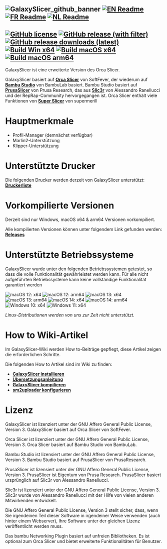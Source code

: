 ![GalaxySlicer_github_banner](https://github.com/fr3ak2402/GalaxySlicer/assets/96239814/31a440c6-fa99-42f0-af4a-f8589d34dfb8)
[![EN Readme](https://img.shields.io/badge/Readme-%23693A71?style=flat-square&label=EN)](https://github.com/fr3ak2402/GalaxySlicer/blob/main/README.md)
[![FR Readme](https://img.shields.io/badge/Readme-%23693A71?style=flat-square&label=FR)](https://github.com/fr3ak2402/GalaxySlicer/blob/dev_9/.github/readmes/README.fr_FR.md)
[![NL Readme](https://img.shields.io/badge/Readme-%23693A71?style=flat-square&label=NL)](https://github.com/fr3ak2402/GalaxySlicer/blob/main/.github/readmes/README.nl_NL.md)
-------------------------------------
[![GitHub license](https://img.shields.io/github/license/Fr3ak2402/GalaxySlicer?style=flat-square&label=Lizenz&color=693A71)](https://github.com/fr3ak2402/GalaxySlicer/blob/main/LICENSE.txt)
[![GitHub release (with filter)](https://img.shields.io/github/v/release/fr3ak2402/GalaxySlicer?style=flat-square&label=Version&color=693A71)](https://github.com/fr3ak2402/GalaxySlicer/releases/latest)
[![GitHub release downloads (latest)](https://img.shields.io/github/downloads/Fr3ak2402/GalaxySlicer/latest/total?style=flat-square&label=Downloads&color=%23693A71)](https://github.com/fr3ak2402/GalaxySlicer/releases/latest)
[![Build Win x64](https://img.shields.io/github/actions/workflow/status/Fr3ak2402/GalaxySlicer/build_win_x64.yml?style=flat-square&logo=Windows11&label=Build%20Win%20x64&color=%23693A71)](https://github.com/fr3ak2402/GalaxySlicer/actions/workflows/build_win_x64.yml)
[![Build macOS x64](https://img.shields.io/github/actions/workflow/status/Fr3ak2402/GalaxySlicer/build_macOS_x64.yml?style=flat-square&logo=Apple&label=Build%20macOS%20x64&color=%23693A71)](https://github.com/fr3ak2402/GalaxySlicer/actions/workflows/build_macOS_x64.yml)
[![Build macOS arm64](https://img.shields.io/github/actions/workflow/status/Fr3ak2402/GalaxySlicer/build_macOS_arm64.yml?style=flat-square&logo=Apple&label=Build%20macOS%20arm64&color=%23693A71)](https://github.com/fr3ak2402/GalaxySlicer/actions/workflows/build_macOS_arm64.yml)
-------------------------------------

GalaxySlicer ist eine erweiterte Version des Orca Slicer.

GalaxySlicer basiert auf **[Orca Slicer](https://github.com/SoftFever/OrcaSlicer)** von SoftFever, der wiederum auf **[Bambu Studio](https://github.com/bambulab/BambuStudio)** von BambuLab basiert. Bambu Studio basiert auf **[PrusaSlicer](https://github.com/prusa3d/PrusaSlicer)** von Prusa Research, das aus **[Slic3r](https://github.com/Slic3r/Slic3r)** von Alessandro Ranellucci und der RepRap-Community hervorgegangen ist. Orca Slicer enthält viele Funktionen von **[Super Slicer](https://github.com/supermerill/SuperSlicer)** von supermerill

# Hauptmerkmale
- Profil-Manager (demnächst verfügbar)
- Marlin2-Unterstützung
- Klipper-Unterstützung

# Unterstützte Drucker

Die folgenden Drucker werden derzeit von GalaxySlicer unterstützt: **[Druckerliste](https://github.com/fr3ak2402/GalaxySlicer-Profile-Library/wiki/Supported-printers)**

# Vorkompilierte Versionen
Derzeit sind nur Windows, macOS x64 & arm64 Versionen vorkompiliert.

Alle kompilierten Versionen können unter folgendem Link gefunden werden: **[Releases](https://github.com/fr3ak2402/GalaxySlicer/releases)**

# Unterstützte Betriebssysteme

GalaxySlicer wurde unter den folgenden Betriebssystemen getestet, so dass die volle Funktionalität gewährleistet werden kann. Für alle nicht aufgeführten Betriebssysteme kann keine vollständige Funktionalität garantiert werden

![macOS 12: x64](https://img.shields.io/badge/Apple-x64-blue?style=flat-square&logo=Apple&label=macOS%2012&labelColor=black&color=gray)
![macOS 12: arm64](https://img.shields.io/badge/Apple-arm64-blue?style=flat-square&logo=Apple&label=macOS%2012&labelColor=black&color=gray)
![macOS 13: x64](https://img.shields.io/badge/Apple-x64-blue?style=flat-square&logo=Apple&label=macOS%2013&labelColor=black&color=gray)
![macOS 13: arm64](https://img.shields.io/badge/Apple-arm64-blue?style=flat-square&logo=Apple&label=macOS%2013&labelColor=black&color=gray)
![macOS 14: x64](https://img.shields.io/badge/Apple-x64-blue?style=flat-square&logo=Apple&label=macOS%2014&labelColor=black&color=gray)
![macOS 14: arm64](https://img.shields.io/badge/Apple-arm64-blue?style=flat-square&logo=Apple&label=macOS%2014&labelColor=black&color=gray)
![Windows 10: x64](https://img.shields.io/badge/Windows-x64-blue?style=flat-square&logo=Windows10&label=Windows%2010&labelColor=blue&color=gray)
![Windows 11: x64](https://img.shields.io/badge/Windows-x64-blue?style=flat-square&logo=Windows11&label=Windows%2011&labelColor=blue&color=gray)

_Linux-Distributionen werden von uns zur Zeit nicht unterstützt._

# How to Wiki-Artikel
Im GalaxySlicer-Wiki werden How to-Beiträge gepflegt, diese Artikel zeigen die erforderlichen Schritte. 

Die folgenden How to Artikel sind im Wiki zu finden:

* **[GalaxySlicer installieren](https://github.com/fr3ak2402/GalaxySlicer/wiki/Install-GalaxySlicer)**
* **[Übersetzungsanleitung](https://github.com/fr3ak2402/GalaxySlicer/wiki/Translation-guide)**
* **[GalaxySlicer kompilieren](https://github.com/fr3ak2402/GalaxySlicer/wiki/Compile-GalaxySlicer)**
* **[sm2uploader konfigurieren](https://github.com/fr3ak2402/GalaxySlicer/wiki/Configuring-sm2uploader)**

# Lizenz
GalaxySlicer ist lizenziert unter der GNU Affero General Public License, Version 3. GalaxySlicer basiert auf Orca Slicer von SoftFever.

Orca Slicer ist lizenziert unter der GNU Affero General Public License, Version 3. Orca Slicer basiert auf Bambu Studio von BambuLab.

Bambu Studio ist lizensiert unter der GNU Affero General Public License, Version 3. Bambu Studio basiert auf PrusaSlicer von PrusaResearch.

PrusaSlicer ist lizensiert unter der GNU Affero General Public License, Version 3. PrusaSlicer ist Eigentum von Prusa Research. PrusaSlicer basiert ursprünglich auf Slic3r von Alessandro Ranellucci.

Slic3r ist lizenziert unter der GNU Affero General Public License, Version 3. Slic3r wurde von Alessandro Ranellucci mit der Hilfe von vielen anderen Mitwirkenden entwickelt.

Die GNU Affero General Public License, Version 3 stellt sicher, dass, wenn Sie irgendeinen Teil dieser Software in irgendeiner Weise verwenden (auch hinter einem Webserver), Ihre Software unter der gleichen Lizenz veröffentlicht werden muss.

Das bambu Networking Plugin basiert auf unfreien Bibliotheken. Es ist optional zum Orca Slicer und bietet erweiterte Funktionalitäten für Benutzer.
